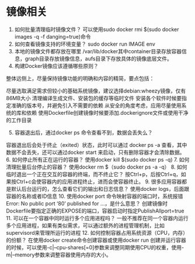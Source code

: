 # 镜像相关
1. 如何批量清理临时镜像文件？
可以使用sudo docker rmi $(sudo docker images -q -f danging=true)命令
2. 如何查看镜像支持的环境变量？
sudo docker run IMAGE env
3. 本地的镜像文件都存放在哪里
/var/lib/docker其中container目录存放容器信息，graph目录存放镜像信息，aufs目录下存放具体的镜像底层文件。
4. 构建Docker镜像应该遵循哪些原则？

整体远侧上，尽量保持镜像功能的明确和内容的精简，要点包括：

 尽量选取满足需求但较小的基础系统镜像，建议选择debian:wheezy镜像，仅有86MB大小
 清理编译生成文件、安装包的缓存等临时文件
 安装各个软件时候要指定准确的版本号，并避免引入不需要的依赖
 从安全的角度考虑，应用尽量使用系统的库和依赖
 使用Dockerfile创建镜像时候要添加.dockerignore文件或使用干净的工作目录

5. 容器退出后，通过docker ps 命令查看不到，数据会丢失么？

容器退出后会处于终止（exited）状态，此时可以通过 docker ps -a 查看，其中数据不会丢失，还可以通过docker start 来启动，只有删除容器才会清除数据。
6. 如何停止所有正在运行的容器？
使用docker kill $(sudo docker ps -q)
7. 如何清理批量后台停止的容器？
使用docker rm $（sudo docker ps -a -q）
8. 如何临时退出一个正在交互的容器的终端，而不终止它？
按Ctrl+p，后按Ctrl+q，如果按Ctrl+c会使容器内的应用进程终止，进而会使容器终止。
9. 很多应用容器都是默认后台运行的，怎么查看它们的输出和日志信息？
使用docker logs，后面跟容器的名称或者ID信息
10. 使用docker port 命令映射容器的端口时，系统报错Error: No public port ‘80’ published for …，是什么意思？
创建镜像时Dockerfile要指定正确的EXPOSE的端口，容器启动时指定PublishAllport=true
11. 可以在一个容器中同时运行多个应用进程吗？
一般不推荐在同一个容器内运行多个应用进程，如果有类似需求，可以通过额外的进程管理机制，比如supervisord来管理所运行的进程
12. 如何控制容器占用系统资源（CPU，内存）的份额？
在使用docker create命令创建容器或使用docker run 创建并运行容器的时候，可以使用-c|–cpu-shares[=0]参数来调整同期使用CPU的权重，使用-m|–memory参数来调整容器使用内存的大小。